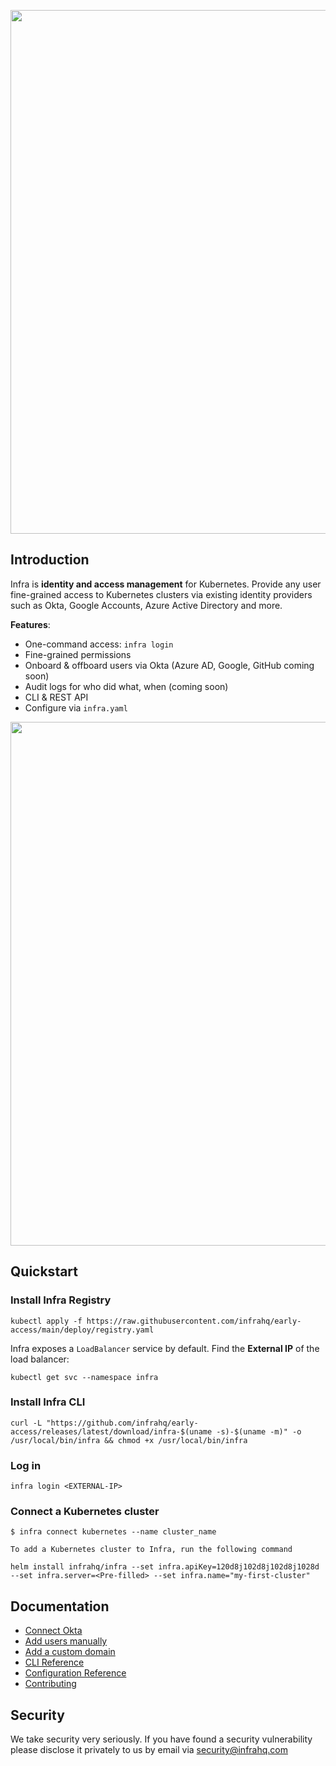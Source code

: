 <p align="center">
  <img src="./docs/images/header.svg" width="838" />
</p>

## Introduction
Infra is **identity and access management** for Kubernetes. Provide any user fine-grained access to Kubernetes clusters via existing identity providers such as Okta, Google Accounts, Azure Active Directory and more.

**Features**:
* One-command access: `infra login`
* Fine-grained permissions
* Onboard & offboard users via Okta (Azure AD, Google, GitHub coming soon)
* Audit logs for who did what, when (coming soon)
* CLI & REST API
* Configure via `infra.yaml`

<p align="center">
  <img width="838" src="./docs/images/arch.svg" />
</p>

## Quickstart

### Install Infra Registry

```
kubectl apply -f https://raw.githubusercontent.com/infrahq/early-access/main/deploy/registry.yaml
```

Infra exposes a `LoadBalancer` service by default. Find the **External IP** of the load balancer:

```
kubectl get svc --namespace infra
```

### Install Infra CLI

```
curl -L "https://github.com/infrahq/early-access/releases/latest/download/infra-$(uname -s)-$(uname -m)" -o /usr/local/bin/infra && chmod +x /usr/local/bin/infra
```

### Log in

```
infra login <EXTERNAL-IP>
```

### Connect a Kubernetes cluster

```
$ infra connect kubernetes --name cluster_name 

To add a Kubernetes cluster to Infra, run the following command 

helm install infrahq/infra --set infra.apiKey=120d8j102d8j102d8j1028d --set infra.server=<Pre-filled> --set infra.name="my-first-cluster" 

```

## Documentation
* [Connect Okta](./docs/okta.md)
* [Add users manually](./docs/users.md)
* [Add a custom domain](./docs/domain.md)
* [CLI Reference](./docs/cli.md)
* [Configuration Reference](./docs/configuration.md)
* [Contributing](./docs/contributing.md)

## Security
We take security very seriously. If you have found a security vulnerability please disclose it privately to us by email via [security@infrahq.com](mailto:security@infrahq.com)
